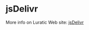 # jsDelivr

More info on Luratic Web site: [jsDelivr](https://www.luratic.com/posts/templates/tags/jsdelivr/)
